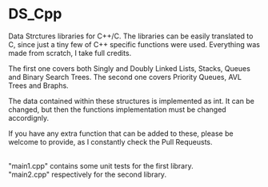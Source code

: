 # DS_Cpp
Data Strctures libraries for C++/C.
The libraries can be easily translated to C, since just a tiny few of C++ specific functions were used.
Everything was made from scratch, I take full credits.

The first one covers both Singly and Doubly Linked Lists, Stacks, Queues and Binary Search Trees.
The second one covers Priority Queues, AVL Trees and Braphs.

The data contained within these structures is implemented as int.
It can be changed, but then the functions implementation must be changed accordignly.

If you have any extra function that can be added to these, please be welcome to provide,
as I constantly check the Pull Requeusts. 

<br>
"main1.cpp" contains some unit tests for the first library.
<br>
"main2.cpp" respectively for the second library.
<br>
